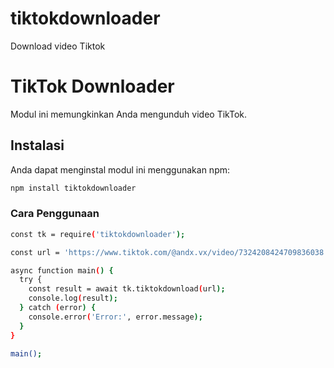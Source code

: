 # tiktokdownloader
Download video Tiktok
# TikTok Downloader

Modul ini memungkinkan Anda mengunduh video TikTok.

## Instalasi

Anda dapat menginstal modul ini menggunakan npm:

```bash
npm install tiktokdownloader
```

### Cara Penggunaan
```bash
const tk = require('tiktokdownloader');

const url = 'https://www.tiktok.com/@andx.vx/video/7324208424709836038';

async function main() {
  try {
    const result = await tk.tiktokdownload(url);
    console.log(result);
  } catch (error) {
    console.error('Error:', error.message);
  }
}

main();

```
